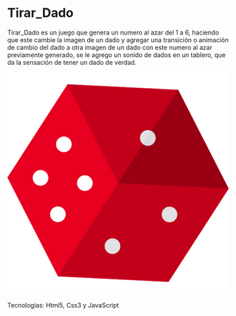 # Tirar_Dado 
Tirar_Dado es un juego que genera un numero al azar del 1 a 6, haciendo que este cambie la imagen de un dado y agregar una transición o animación de cambio del dado a otra imagen de un dado con este numero al azar previamente generado, se le agrego un sonido de dados en un tablero, que da la sensación de tener un dado de verdad.

![Tirar_dados](./dados/tirardados.png)

Tecnologías: Html5, Css3  y JavaScript